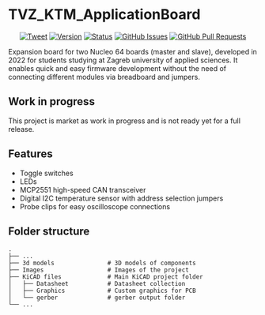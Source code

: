 # TVZ_KTM_ApplicationBoard
 
<div align="center">
 
[![Tweet](https://img.shields.io/twitter/url/https/shields.io.svg?style=social)](https://twitter.com/intent/tweet?text=%F0%9F%93%A2%20Various%20README%20templates%20and%20tips%20on%20writing%20high-quality%20documentation%20that%20people%20want%20to%20read.&url=https://github.com/kylelobo/The-Documentation-Compendium)
[![Version](https://img.shields.io/github/v/release/jkordek1/TVZ_KTM_ApplicationBoard)](https://github.com/jkordek1/TVZ_KTM_ApplicationBoard/releases/tag/Initial)
[![Status](https://img.shields.io/badge/status-active-success.svg)]()
[![GitHub Issues](https://img.shields.io/github/issues/jkordek1/TVZ_KTM_ApplicationBoard)](https://github.com/jkordek1/TVZ_KTM_ApplicationBoard/issues)
[![GitHub Pull Requests](https://img.shields.io/github/issues-pr/jkordek1/TVZ_KTM_ApplicationBoard)](https://github.com/jkordek1/TVZ_KTM_ApplicationBoard/pulls)
 
 </div>

Expansion board for two Nucleo 64 boards (master and slave), developed in 2022 for students studying at Zagreb university of applied sciences.
It enables quick and easy firmware development without the need of connecting different modules via breadboard and jumpers.

## Work in progress
This project is market as work in progress and is not ready yet for a full release.

 ## Features
 - Toggle switches
 - LEDs
 - MCP2551 high-speed CAN transceiver
 - Digital I2C temperature sensor with address selection jumpers
 - Probe clips for easy oscilloscope connections
 
 ## Folder structure
    .
    ├── ...
    ├── 3d models               # 3D models of components
    ├── Images                  # Images of the project
    ├── KiCAD files             # Main KiCAD project folder
    │   ├── Datasheet           # Datasheet collection
    │   ├── Graphics            # Custom graphics for PCB
    │   └── gerber              # gerber output folder
    └── ...
 
